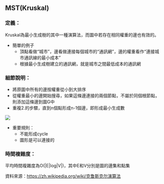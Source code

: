 ## MST(Kruskal)
### 定義： 
Kruskal為最小生成樹的其中一種演算法，而圖中若存在相同權重的邊也有效的。

- 簡單的例子
  - 頂點看做“城市”，邊看做連接每個城市的“通訊網”，邊的權重看作“連接城市通訊線的最小成本”
  - 根據最小生成樹建立的通訊網，就是城市之間最低成本的通訊網
  
### 細節說明： 
- 將原圖中所有的邊按權重從小到大排序 
- 從權重最小的邊開始搜尋，如果這條邊連接的兩個節點，不屬於同個根節點，則添加這條邊到圖G中
- 重複2.的步驟，直到n個點形成n-1個邊，即形成最小生成數

![](https://github.com/ching-wen123/ching-wen/blob/master/Image/MST%E6%B5%81%E7%A8%8B%E5%9C%96.png)

- 重要規則：
  - 不能形成cycle
  - 圖形是可以連接的
  
### 時間複雜度：
平均時間複雜度為O(|E|log|V|)，其中E和V分別是圖的邊集和點集

資料來源：https://zh.wikipedia.org/wiki/克鲁斯克尔演算法
